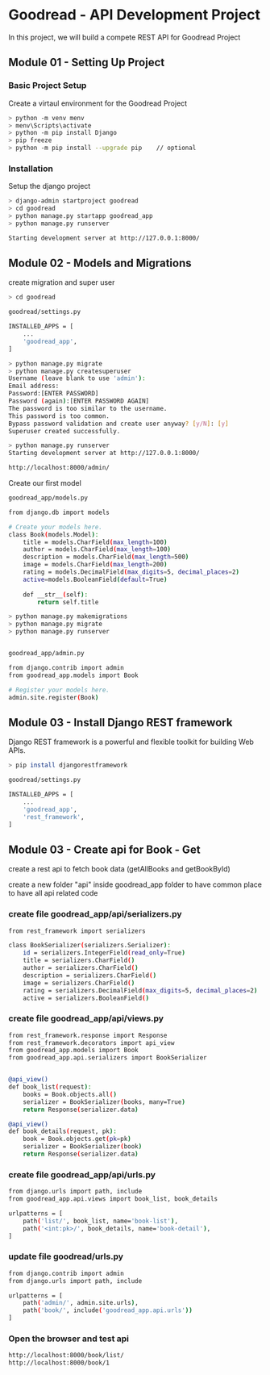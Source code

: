 # Goodread - API Development Project

In this project, we will build a compete REST API for Goodread Project

## Module 01 - Setting Up Project

### Basic Project Setup

Create a virtaul environment for the Goodread Project

```bash
> python -m venv menv
> menv\Scripts\activate
> python -m pip install Django
> pip freeze
> python -m pip install --upgrade pip    // optional
```

### Installation

Setup the django project

```bash
> django-admin startproject goodread
> cd goodread
> python manage.py startapp goodread_app
> python manage.py runserver

Starting development server at http://127.0.0.1:8000/
```


## Module 02 - Models and Migrations

create migration and super user

```bash
> cd goodread

goodread/settings.py

INSTALLED_APPS = [
    ...
    'goodread_app',
]

> python manage.py migrate
> python manage.py createsuperuser
Username (leave blank to use 'admin'):
Email address:
Password:[ENTER PASSWORD]
Password (again):[ENTER PASSWORD AGAIN]
The password is too similar to the username.
This password is too common.
Bypass password validation and create user anyway? [y/N]: [y]
Superuser created successfully.

> python manage.py runserver
Starting development server at http://127.0.0.1:8000/

http://localhost:8000/admin/
```


Create our first model

```bash
goodread_app/models.py

from django.db import models

# Create your models here.
class Book(models.Model):
    title = models.CharField(max_length=100)
    author = models.CharField(max_length=100)
    description = models.CharField(max_length=500)
    image = models.CharField(max_length=200)
    rating = models.DecimalField(max_digits=5, decimal_places=2)
    active=models.BooleanField(default=True)
    
    def __str__(self):
        return self.title

> python manage.py makemigrations
> python manage.py migrate
> python manage.py runserver


goodread_app/admin.py

from django.contrib import admin
from goodread_app.models import Book

# Register your models here.
admin.site.register(Book)
```


## Module 03 - Install Django REST framework

Django REST framework is a powerful and flexible toolkit for building Web APIs.

```bash
> pip install djangorestframework

goodread/settings.py

INSTALLED_APPS = [
    ...
    'goodread_app',
    'rest_framework',
]
```


## Module 03 - Create api for Book - Get

create a rest api to fetch book data (getAllBooks and getBookById)

create a new folder "api" inside goodread_app folder to have common place to have all api related code

### create file goodread_app/api/serializers.py

```bash
from rest_framework import serializers

class BookSerializer(serializers.Serializer):
    id = serializers.IntegerField(read_only=True)
    title = serializers.CharField()
    author = serializers.CharField()
    description = serializers.CharField()
    image = serializers.CharField()
    rating = serializers.DecimalField(max_digits=5, decimal_places=2)
    active = serializers.BooleanField()
```

### create file goodread_app/api/views.py 

```bash
from rest_framework.response import Response
from rest_framework.decorators import api_view
from goodread_app.models import Book
from goodread_app.api.serializers import BookSerializer


@api_view()
def book_list(request):
    books = Book.objects.all()
    serializer = BookSerializer(books, many=True)
    return Response(serializer.data)

@api_view()
def book_details(request, pk):
    book = Book.objects.get(pk=pk)
    serializer = BookSerializer(book)
    return Response(serializer.data)
```

### create file goodread_app/api/urls.py

```bash
from django.urls import path, include
from goodread_app.api.views import book_list, book_details

urlpatterns = [
    path('list/', book_list, name='book-list'),
    path('<int:pk>/', book_details, name='book-detail'),
]
```

### update file goodread/urls.py

```bash
from django.contrib import admin
from django.urls import path, include

urlpatterns = [
    path('admin/', admin.site.urls),
    path('book/', include('goodread_app.api.urls'))
]
```

### Open the browser and test api
```bash
http://localhost:8000/book/list/
http://localhost:8000/book/1
```